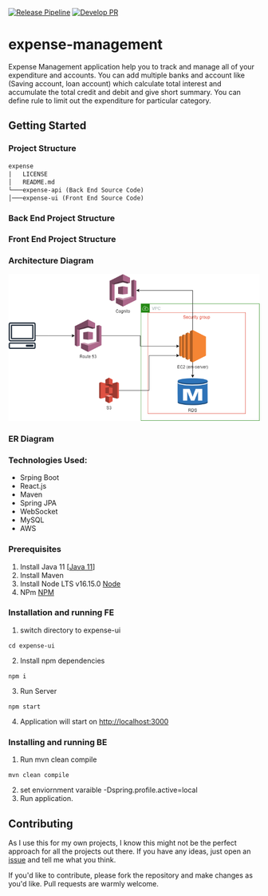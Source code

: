 [![Release Pipeline](https://github.com/codesnaper/expense/actions/workflows/release.yml/badge.svg?branch=main)](https://github.com/codesnaper/expense/actions/workflows/release.yml)
[![Develop PR](https://github.com/codesnaper/expense/actions/workflows/develop.yml/badge.svg?branch=develop)](https://github.com/codesnaper/expense/actions/workflows/develop.yml)
# expense-management
Expense Management application help you to track and manage all of your expenditure and accounts. You can add multiple banks and account like (Saving account, loan account) which calculate total interest and accumulate the total credit and debit and give short summary. You can define rule to limit out the expenditure for particular  category.

## Getting Started
### Project Structure
```text
expense
|   LICENSE
│   README.md
└───expense-api (Back End Source Code)
│───expense-ui (Front End Source Code)
```
### Back End Project Structure

### Front End Project Structure

### Architecture Diagram
![Architecture Diagram](diag/Arch.png?raw=true "Arch Diagram")

### ER Diagram

### Technologies Used:
- Srping Boot
- React.js
- Maven
- Spring JPA
- WebSocket
- MySQL
- AWS

### Prerequisites
1. Install Java 11 [[Java 11](https://www.oracle.com/pl/java/technologies/javase/jdk11-archive-downloads.html)]
2. Install Maven
3. Install Node LTS v16.15.0 [Node](https://nodejs.org/fa/blog/release/v16.15.0/)
4. NPm [NPM](https://www.npmjs.com/package/npm/v/8.5.5)

### Installation and running FE
1. switch directory to expense-ui
```shell
cd expense-ui
```
2. Install npm dependencies
```shell
npm i
```
3. Run Server
```shell
npm start
```
4. Application will start on [http://localhost:3000](http://localhost:3000)

### Installing and running BE
1. Run mvn clean compile
```shell
mvn clean compile
```
2. set enviornment varaible -Dspring.profile.active=local
3. Run application.


## Contributing
As I use this for my own projects, I know this might not be the perfect approach for all the projects out there. If you have any ideas, just open an [issue](https://github.com/codesnaper/expense/issues/new/choose) and tell me what you think.

If you'd like to contribute, please fork the repository and make changes as you'd like. Pull requests are warmly welcome.
